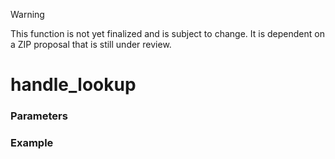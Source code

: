 > [!WARNING]
> This function is not yet finalized and is subject to change. It is dependent on a ZIP proposal that is still under review.

# handle_lookup





### Parameters





### Example